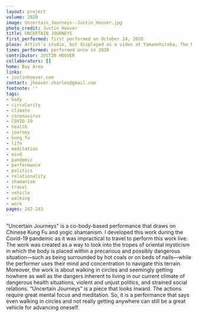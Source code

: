 ```yaml
---
layout: project
volume: 2020
image: Uncertain_Journeys--Justin_Hoover.jpg
photo_credit: Justin Hoover
title: UNCERTAIN JOURNEYS
first_performed: first performed on October 24, 2020
place: Artist's studio, but displayed as a video at Yamanohiroba, The Mountain Plaza,  Japan
times_performed: performed once in 2020
contributor: JUSTIN HOOVER
collaborators: []
home: Bay Area
links:
- justinhoover.com
contact: jhoover.charles@gmail.com
footnote: ''
tags:
- body
- circularity
- climate
- coronavirus
- COVID-19
- health
- journey
- kung fu
- life
- meditation
- mind
- pandemic
- performance
- politics
- relationality
- shamanism
- travel
- vehicle
- walking
- work
pages: 242-243
---
```


"Uncertain Journeys" is a co-body-based performance that draws on Chinese Kung Fu and yogic shamanism. I developed this work during the Covid-19 pandemic as it was impractical to travel to perform this work live. The work was created as a way to look into the tropes of oriental mysticism in which the body is placed within a precarious and possibly dangerous situation—such as being surrounded by hot coals or on beds of nails—while the performer uses their mind and concentration to navigate this terrain. Moreover, the work is about walking in circles and seemingly getting nowhere as well as the dangers inherent to living in our current climate of dangerous health situations, violent and unjust politics, and strained social relations. “Uncertain Journeys” is a piece that looks inward. The actions require great mental focus and meditation. So, it is a performance that says even walking in circles and not really getting anywhere can still be a great vehicle for advancing oneself. 